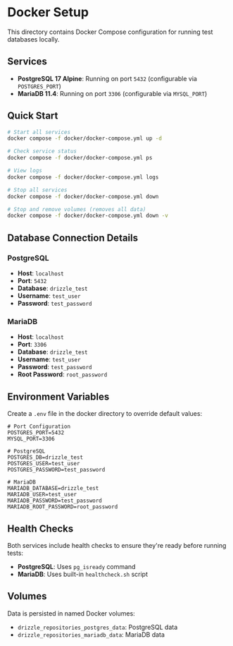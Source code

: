 # Docker Setup

This directory contains Docker Compose configuration for running test databases locally.

## Services

- **PostgreSQL 17 Alpine**: Running on port `5432` (configurable via `POSTGRES_PORT`)
- **MariaDB 11.4**: Running on port `3306` (configurable via `MYSQL_PORT`)

## Quick Start

```bash
# Start all services
docker compose -f docker/docker-compose.yml up -d

# Check service status
docker compose -f docker/docker-compose.yml ps

# View logs
docker compose -f docker/docker-compose.yml logs

# Stop all services
docker compose -f docker/docker-compose.yml down

# Stop and remove volumes (removes all data)
docker compose -f docker/docker-compose.yml down -v
```

## Database Connection Details

### PostgreSQL
- **Host**: `localhost`
- **Port**: `5432`
- **Database**: `drizzle_test`
- **Username**: `test_user`
- **Password**: `test_password`

### MariaDB
- **Host**: `localhost`
- **Port**: `3306`
- **Database**: `drizzle_test`
- **Username**: `test_user`
- **Password**: `test_password`
- **Root Password**: `root_password`

## Environment Variables

Create a `.env` file in the docker directory to override default values:

```env
# Port Configuration
POSTGRES_PORT=5432
MYSQL_PORT=3306

# PostgreSQL
POSTGRES_DB=drizzle_test
POSTGRES_USER=test_user
POSTGRES_PASSWORD=test_password

# MariaDB
MARIADB_DATABASE=drizzle_test
MARIADB_USER=test_user
MARIADB_PASSWORD=test_password
MARIADB_ROOT_PASSWORD=root_password
```

## Health Checks

Both services include health checks to ensure they're ready before running tests:

- **PostgreSQL**: Uses `pg_isready` command
- **MariaDB**: Uses built-in `healthcheck.sh` script


## Volumes

Data is persisted in named Docker volumes:

- `drizzle_repositories_postgres_data`: PostgreSQL data
- `drizzle_repositories_mariadb_data`: MariaDB data